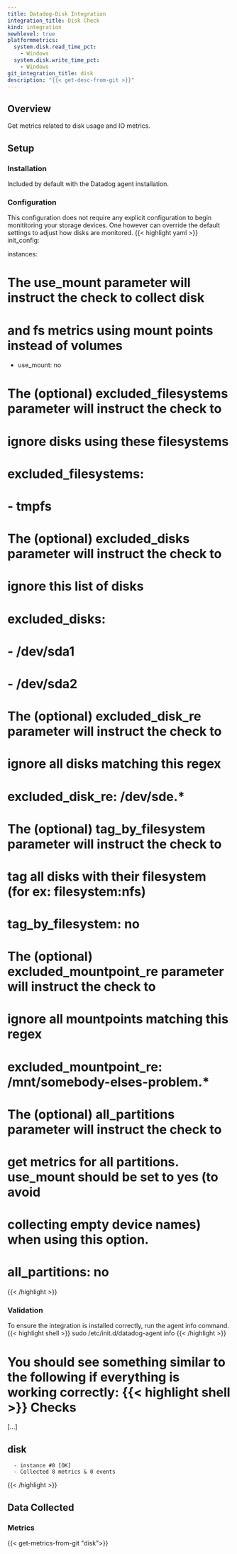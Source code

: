 ```yaml
---
title: Datadog-Disk Integration
integration_title: Disk Check
kind: integration
newhlevel: true
platformmetrics:
  system.disk.read_time_pct:
    - Windows
  system.disk.write_time_pct:
    - Windows
git_integration_title: disk
description: "{{< get-desc-from-git >}}"
---
```


## Overview

Get metrics related to disk usage and IO metrics.

## Setup
### Installation

Included by default with the Datadog agent installation.

### Configuration


This configuration does not require any explicit configuration to begin monititoring your storage devices.  One however can override the default settings to adjust how disks are monitored.
{{< highlight yaml >}}
init_config:

instances:
  # The use_mount parameter will instruct the check to collect disk
  # and fs metrics using mount points instead of volumes
  - use_mount: no
  # The (optional) excluded_filesystems parameter will instruct the check to
  # ignore disks using these filesystems
  # excluded_filesystems:
  #   - tmpfs

  # The (optional) excluded_disks parameter will instruct the check to
  # ignore this list of disks
  # excluded_disks:
  #   - /dev/sda1
  #   - /dev/sda2
  #
  # The (optional) excluded_disk_re parameter will instruct the check to
  # ignore all disks matching this regex
  # excluded_disk_re: /dev/sde.*
  #
  # The (optional) tag_by_filesystem parameter will instruct the check to
  # tag all disks with their filesystem (for ex: filesystem:nfs)
  # tag_by_filesystem: no
  #
  # The (optional) excluded_mountpoint_re parameter will instruct the check to
  # ignore all mountpoints matching this regex
  # excluded_mountpoint_re: /mnt/somebody-elses-problem.*
  #
  # The (optional) all_partitions parameter will instruct the check to
  # get metrics for all partitions. use_mount should be set to yes (to avoid
  # collecting empty device names) when using this option.
  # all_partitions: no
{{< /highlight >}}

### Validation

To ensure the integration is installed correctly, run the agent info command.
{{< highlight shell >}}
    sudo /etc/init.d/datadog-agent info
{{< /highlight >}}

You should see something similar to the following if everything is working correctly:
{{< highlight shell >}}
Checks
======

  [...]

  disk
  ------
      - instance #0 [OK]
      - Collected 8 metrics & 0 events
{{< /highlight >}}

## Data Collected
### Metrics

{{< get-metrics-from-git "disk">}}

